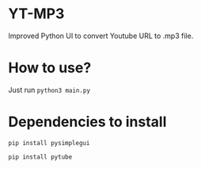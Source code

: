 # YT-MP3

Improved Python UI to convert Youtube URL to .mp3 file.



# How to use?

Just run `python3 main.py`

# Dependencies to install

`pip install pysimplegui`

`pip install pytube`

